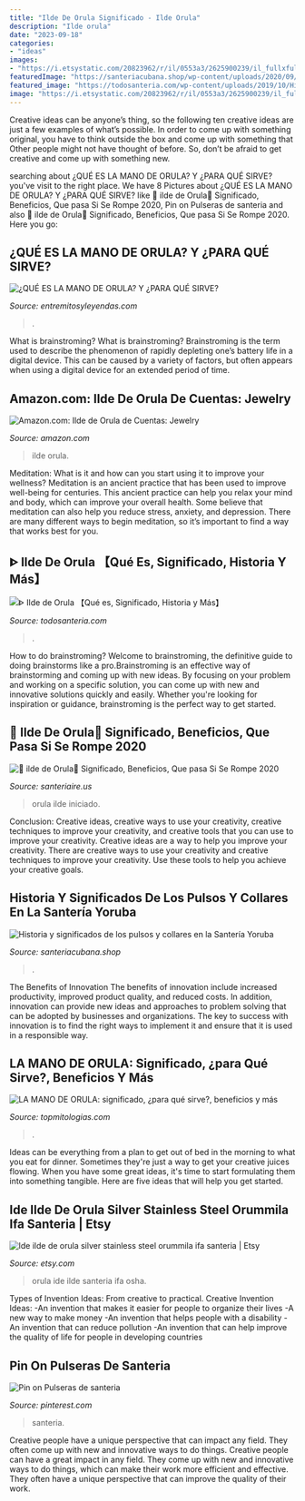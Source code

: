 ```yaml
---
title: "Ilde De Orula Significado - Ilde Orula"
description: "Ilde orula"
date: "2023-09-18"
categories:
- "ideas"
images:
- "https://i.etsystatic.com/20823962/r/il/0553a3/2625900239/il_fullxfull.2625900239_b4sf.jpg"
featuredImage: "https://santeriacubana.shop/wp-content/uploads/2020/09/Significado-de-los-pulsos-en-la-santeria-cubana.jpg"
featured_image: "https://todosanteria.com/wp-content/uploads/2019/10/Historia-de-Orula-300x171.jpg"
image: "https://i.etsystatic.com/20823962/r/il/0553a3/2625900239/il_fullxfull.2625900239_b4sf.jpg"
---
```



Creative ideas can be anyone’s thing, so the following ten creative ideas are just a few examples of what’s possible. In order to come up with something original, you have to think outside the box and come up with something that Other people might not have thought of before. So, don’t be afraid to get creative and come up with something new.

	

		
searching about ¿QUÉ ES LA MANO DE ORULA? Y ¿PARA QUÉ SIRVE? you've visit to the right place. We have 8 Pictures about ¿QUÉ ES LA MANO DE ORULA? Y ¿PARA QUÉ SIRVE? like 🥇 ilde de Orula🥇 Significado, Beneficios, Que pasa Si Se Rompe 2020, Pin on Pulseras de santeria and also 🥇 ilde de Orula🥇 Significado, Beneficios, Que pasa Si Se Rompe 2020. Here you go:
		
    
## ¿QUÉ ES LA MANO DE ORULA? Y ¿PARA QUÉ SIRVE?

<img loading=lazy src="https://entremitosyleyendas.com/wp-content/uploads/2020/05/MANO-DE-ORULA-7-e1589938691713.jpg" onerror="this.onerror=null;this.src='https://tse2.mm.bing.net/th?id=OIP.6xQEq9dgBIoZ6_cHM1Mj7AHaFq&amp;pid=15.1';" alt="¿QUÉ ES LA MANO DE ORULA? Y ¿PARA QUÉ SIRVE?">

_Source: entremitosyleyendas.com_

>. 

	

What is brainstroming?
What is brainstroming? Brainstroming is the term used to describe the phenomenon of rapidly depleting one’s battery life in a digital device. This can be caused by a variety of factors, but often appears when using a digital device for an extended period of time.

    
## Amazon.com: Ilde De Orula De Cuentas: Jewelry

<img loading=lazy src="https://images-na.ssl-images-amazon.com/images/I/41B0obDZoFL._SY300_QL70_.jpg" onerror="this.onerror=null;this.src='https://tse2.mm.bing.net/th?id=OIP.ZtBRAK3hVVHYReV5EKQNCwAAAA&amp;pid=15.1';" alt="Amazon.com: Ilde de Orula de Cuentas: Jewelry">

_Source: amazon.com_

>ilde orula. 

	

Meditation: What is it and how can you start using it to improve your wellness?
Meditation is an ancient practice that has been used to improve well-being for centuries. This ancient practice can help you relax your mind and body, which can improve your overall health. Some believe that meditation can also help you reduce stress, anxiety, and depression. There are many different ways to begin meditation, so it’s important to find a way that works best for you.

    
## ᐈ Ilde De Orula 【Qué Es, Significado, Historia Y Más】

<img loading=lazy src="https://todosanteria.com/wp-content/uploads/2019/10/Historia-de-Orula-300x171.jpg" onerror="this.onerror=null;this.src='https://tse1.mm.bing.net/th?id=OIP.CzW8cuy-mhWH2jhxlqm_-AAAAA&amp;pid=15.1';" alt="ᐈ Ilde de Orula 【Qué es, Significado, Historia y Más】">

_Source: todosanteria.com_

>. 

	

How to do brainstroming?
Welcome to brainstroming, the definitive guide to doing brainstorms like a pro.Brainstroming is an effective way of brainstorming and coming up with new ideas. By focusing on your problem and working on a specific solution, you can come up with new and innovative solutions quickly and easily. Whether you're looking for inspiration or guidance, brainstroming is the perfect way to get started.

    
## 🥇 Ilde De Orula🥇 Significado, Beneficios, Que Pasa Si Se Rompe 2020

<img loading=lazy src="https://santeriaire.us/wp-content/uploads/2020/05/Las-15-Características-Del-Ilde-De-Orula-Que-Todo-Iniciado-Debe-Conocer-2.jpg" onerror="this.onerror=null;this.src='https://tse4.mm.bing.net/th?id=OIP.LiyUU0mdJKXLWCBR5B2geQHaFN&amp;pid=15.1';" alt="🥇 ilde de Orula🥇 Significado, Beneficios, Que pasa Si Se Rompe 2020">

_Source: santeriaire.us_

>orula ilde iniciado. 

	

Conclusion: Creative ideas, creative ways to use your creativity, creative techniques to improve your creativity, and creative tools that you can use to improve your creativity.
Creative ideas are a way to help you improve your creativity. There are creative ways to use your creativity and creative techniques to improve your creativity. Use these tools to help you achieve your creative goals.

    
## Historia Y Significados De Los Pulsos Y Collares En La Santería Yoruba

<img loading=lazy src="https://santeriacubana.shop/wp-content/uploads/2020/09/Significado-de-los-pulsos-en-la-santeria-cubana.jpg" onerror="this.onerror=null;this.src='https://tse4.mm.bing.net/th?id=OIP.MYTTYGMmHIK5bg3UZIQT3wHaEK&amp;pid=15.1';" alt="Historia y significados de los pulsos y collares en la Santería Yoruba">

_Source: santeriacubana.shop_

>. 

	

The Benefits of Innovation
The benefits of innovation include increased productivity, improved product quality, and reduced costs. In addition, innovation can provide new ideas and approaches to problem solving that can be adopted by businesses and organizations. The key to success with innovation is to find the right ways to implement it and ensure that it is used in a responsible way.

    
## LA MANO DE ORULA: Significado, ¿para Qué Sirve?, Beneficios Y Más

<img loading=lazy src="https://topmitologias.com/wp-content/uploads/2019/06/la-mano-de-orula-2-1024x1024.jpg" onerror="this.onerror=null;this.src='https://tse1.mm.bing.net/th?id=OIP.SgwPq2v7eFykBWseFHNExwHaHa&amp;pid=15.1';" alt="LA MANO DE ORULA: significado, ¿para qué sirve?, beneficios y más">

_Source: topmitologias.com_

>. 

	

Ideas can be everything from a plan to get out of bed in the morning to what you eat for dinner. Sometimes they're just a way to get your creative juices flowing. When you have some great ideas, it's time to start formulating them into something tangible. Here are five ideas that will help you get started.

    
## Ide Ilde De Orula Silver Stainless Steel Orummila Ifa Santeria | Etsy

<img loading=lazy src="https://i.etsystatic.com/20823962/r/il/0553a3/2625900239/il_fullxfull.2625900239_b4sf.jpg" onerror="this.onerror=null;this.src='https://tse1.mm.bing.net/th?id=OIP.wmEUaxAMT3LLdWUZd-tBoQHaFj&amp;pid=15.1';" alt="Ide ilde de orula silver stainless steel orummila ifa santeria | Etsy">

_Source: etsy.com_

>orula ide ilde santeria ifa osha. 

	

Types of Invention Ideas: From creative to practical.
Creative Invention Ideas: 
-An invention that makes it easier for people to organize their lives 
-A new way to make money 
-An invention that helps people with a disability 
-An invention that can reduce pollution 
-An invention that can help improve the quality of life for people in developing countries

    
## Pin On Pulseras De Santeria

<img loading=lazy src="https://i.pinimg.com/736x/27/aa/bd/27aabd7cfd030d44d5b14aac1656d41b.jpg" onerror="this.onerror=null;this.src='https://tse3.mm.bing.net/th?id=OIP.0-Grh_sqO4yo4vNlwGZMGAHaJ3&amp;pid=15.1';" alt="Pin on Pulseras de santeria">

_Source: pinterest.com_

>santeria. 

	

Creative people have a unique perspective that can impact any field. They often come up with new and innovative ways to do things.
Creative people can have a great impact in any field. They come up with new and innovative ways to do things, which can make their work more efficient and effective. They often have a unique perspective that can improve the quality of their work.

